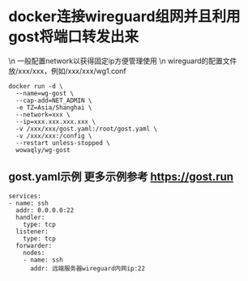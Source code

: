 # docker连接wireguard组网并且利用gost将端口转发出来
\n 一般配置network以获得固定ip方便管理使用
\n wireguard的配置文件放/xxx/xxx，例如/xxx/xxx/wg1.conf
```
docker run -d \
  --name=wg-gost \
  --cap-add=NET_ADMIN \
  -e TZ=Asia/Shanghai \
  --network=xxx \
  --ip=xxx.xxx.xxx.xxx \
  -v /xxx/xxx/gost.yaml:/root/gost.yaml \
  -v /xxx/xxx:/config \
  --restart unless-stopped \
  wowaqly/wg-gost
```

## gost.yaml示例 更多示例参考 https://gost.run
```
services:
- name: ssh
  addr: 0.0.0.0:22
  handler:
    type: tcp
  listener:
    type: tcp
  forwarder:
    nodes:
    - name: ssh
      addr: 远端服务器wireguard内网ip:22
```
